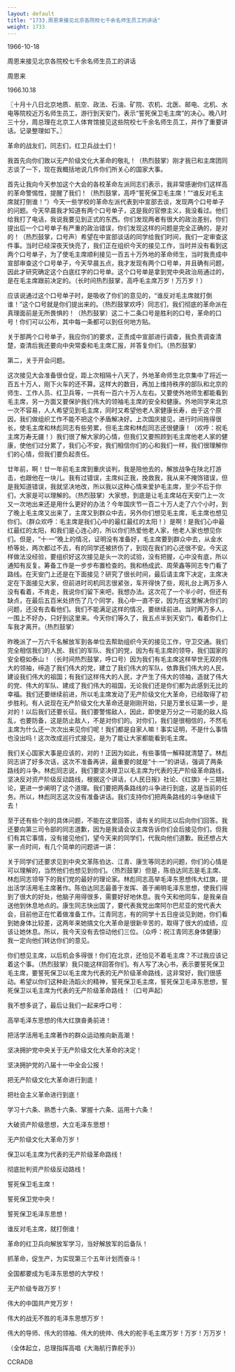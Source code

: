 ```yaml
---
layout: default
title: "1733.周恩来接见北京各院校七千余名师生员工的讲话"
weight: 1733
---
```


1966-10-18

周恩来接见北京各院校七千余名师生员工的讲话

周恩来

1966.10.18

〖十月十八日北京地质、航空、政法、石油、矿院、农机、北医、邮电、北机、水电等院校近万名师生员工，游行到天安门，表示“誓死保卫毛主席”的决心。晚八时三十分，周总理在北京工人体育馆接见这些院校七千余名师生员工，并作了重要讲话。记录整理如下。〗

革命的战友们，同志们，红卫兵战士们！

我首先向你们致以无产阶级文化大革命的敬礼！（热烈鼓掌）刚才我已和主席团同志谈了一下，现在我概括地说几件你们所关心的国家大事。

首先让我向今天参加这个大会的各校革命左派同志们表示，我非常感谢你们这样高的革命警惕性，提醒了我们！（热烈鼓掌，高呼“誓死保卫毛主席！”“谁反对毛主席就打倒谁！”）今天一些学校的革命左派代表到中宣部去谈，发现两个口号单子的问题。今天早晨我才知道有两个口号单子，这是我的官僚主义，我没看过。他们给我打了电话，我说我要见到正式的东西。你们发现两者有很大的政治差别，你们提出后一个口号单子有严重的政治错误，你们发现这样的问题是完全正确的，是对的！（热烈鼓掌，口号声）希望在中宣部谈话的同学给我们时间，我们一定审查这件事。当时已经深夜天快亮了，我们正在组织今天的接见工作，当时并没有看到这两个口号单子，为了使毛主席顺利接见一百五十万外地的革命师生，当时我责成中宣部审查这个口号单子，今天早晨五点，我才发现有两个口号单，并且确有问题，因此才研究确定这个白底红字的口号单。这个口号单是拿到党中央政治局通过的，是在毛主席跟前决定的。（长时间热烈鼓掌，高呼毛主席万岁！万万岁！）

应该说通过这个口号单子时，是吸收了你们的意见的，“谁反对毛主席就打倒谁！”这个口号就是你们提出来的。（热烈鼓掌欢呼）同志们，我们彻底的革命派在真理面前是无所畏惧的！（热烈鼓掌）这二十二条口号是胜利的口号，革命的口号！你们可以公布，其中每一条都可以到任何地方贴。

关于那两个口号单子，我应你们的要求，正责成中宣部进行调查，我负责调查清楚，查清后我还要向中央常委和毛主席汇报，并答复你们。（热烈鼓掌）

第二，关于开会问题。

这次接见大会准备很仓促，距上次相隔十八天了，外地革命师生北京集中了将近一百五十万人，刚下火车的还不算。这样大的数目，再加上维持秩序的部队和北京的师生、工作人员、红卫兵等，一共有一百六十万人左右。又要使外地师生都能看到毛主席，另一方面又要保护我们伟大的领袖毛主席的安全和健康。外地同学来北京一次不容易，人人希望见到毛主席，同时又希望他老人家健康长寿，由于这个原因，我们做组织工作不能不把这个矛盾解决好。上次国庆接见，进行时间拖得很长，使毛主席和林彪同志有些劳累，但毛主席和林彪同志还很健康！（欢呼：祝毛主席万寿无疆！）我们很了解大家的心情，但我们又要照顾到毛主席他老人家的健康，使他们过分累了，我们心不安，我们相信你们的心和我们一样，我们很理解你们的心情，但我们要负起责任。

廿年前，啊！廿一年前毛主席到重庆谈判，我是陪他去的，解放战争在陕北打游击，也跟他在一块儿。我有过错误，主席纠正我，挽救我，我从来不掩饰错误，但是我知道错误，我就坚决地改，所以我以这种心情来爱护毛主席，至少不后于你们，大家是可以理解的。（热烈鼓掌）大家想，到底是让毛主席站在天安门上一次又一次地出来还是用什么更好的办法？今年国庆节一百二十万人走了六个小时，到了晚上毛主席又出来了，主席又到群众中去，另外你们想见毛主席，毛主席也想见你们。（群众欢呼：毛主席是我们心中的最红最红的太阳！）是啊！是我们心中最红最红的太阳，和我们是心连心的，所以你们热爱他老人家，他老人家也想见你们。但是，“十·一”晚上的情况，证明没有准备好，毛主席要到群众中去，从金水桥等处，两次都过不去，有的同学还被挤伤了，到现在我们的心还很不安。今天这样做法没经验，要组织好这次接见是头一次的试验，没有把握，心中没有底，所以通知有反复。筹备工作是一步步布置检查的。我和杨成武、周荣鑫等同志专门看了路线。在天安门上还是在下面接见？研究了很长时间，最后请主席下决定，主席决定在下面接见大家，但前进时司机同志很紧张，车开得快了些，观礼台上两万多人没有看着，不肯走，我说你们留下来吧，我想办法。这次花了一个半小时，但还有缺点，在最后五百米处挤伤了几个同学，我心中一直不安，因为在这里解决你们的问题，还没有去看他们。我们不能满足这样的情况，要继续前进。当时两万多人，一围上不好办，只好到这里来。今天你们等久了，我五点半到天安门，看着你们上车我才离开。（热烈鼓掌）

昨晚派了一万六千名解放军到各单位去帮助组织今天的接见工作，守卫交通。我们完全相信我们的人民、我们的军队、我们的党，因为有毛主席的领导，我们国家的安全稳如泰山！（长时间热烈鼓掌，呼口号）因为我们有毛主席这样举世无双的伟大的领袖，缔造了我们伟大的党，建立了我们伟大的军队，依靠我们伟大的人民，建设我们伟大的祖国；有我们这样伟大的人民，才产生了伟大的领袖，造就了伟大的党、伟大的军队、建成了我们伟大的祖国，无论我们还是你们都为此感到无比的幸福。我们还要继续前进，所以毛主席发动了无产阶级文化大革命，已经取得了初步胜利。有人说现在无产阶级文化大革命还是刚刚开始，只是万里长征第一步，是对的！以后我们还要长征。我们要警惕敌人，因此，即使是万分之一可能的敌人捣乱，也要防备，这是防止敌人，不是对你们的。对你们，我们是很相信的，不然毛主席为什么还一次次出来见你们呢！我们都是自家人嘛！事实证明，不是什么事情也没出吗！这次改成巡行式接见，是为了能让大家都能看到毛主席。

我们关心国家大事是应该的，对的！正因为如此，有些事情一解释就清楚了。林彪同志讲了好多次话，这次不准备再讲，最重要的就是“十·一”的讲话，强调了两条路线的斗争。林彪同志说，我们要坚决捍卫以毛主席为代表的无产阶级革命路线，坚决反对资产阶级反动路线，根据这个讲话，《人民日报》社论、《红旗》十三期社论，更进一步阐明了这个道理。我们要把两条路线的斗争进行到底，这是当前的任务。所以，林彪同志这次没有准备讲话。我们支持你们把两条路线的斗争继续下去！

至于还有些个别的具体问题，不能在这里回答，请有关的同志以后向你们回答。我还要向第三司令部的同志道歉，因为是我请会议主席告诉你们会后接见你们，但我们有其它事情，没有接见他们，望今天来的同学们，代我向他们道歉。我还想占大家一点时间，有几个简单的问题讲一讲：

关于同学们还要求见到中央文革陈伯达、江青、康生等同志的问题，你们的心情是可以理解的，当然他们也想见到你们。（热烈鼓掌）但是，陈伯达同志是毛主席、林彪同志领导下的我们党的最好的理论家。林彪同志高举毛泽东思想伟大红旗，提出活学活用毛主席著作。陈伯达同志最善于发挥、善于阐明毛泽东思想，使我们得到了很大的好处，他脑子用得很多，需要好好地休息。我今天和他同车，是我亲自送他到休息地点的。康生同志快出国了，要代表我党出席阿尔巴尼亚的党代表大会，目前他正在忙着做准备工作。江青同志，有的同学十五日座谈见到她，你们看到她身体比较差，这两年来她搞文化大革命是很新辛苦的，取得了很大的成绩，应该让她休息。所以，我今天没有去惊动他们三位。（众呼：祝江青同志身体健康）我一定向他们转达你们的意见。

你们想见主席，以后机会多得很！你们在北京，还怕见不着毛主席？不过我应该记着这个事。（热烈鼓掌）我只能这样回答你们。有人写了决心书，表示要誓死保卫毛主席，要誓死保卫以毛主席为代表的无产阶级革命路线，这非常好，我们很感动。希望以你们这种赴汤蹈火的精神，誓死保卫毛主席，誓死保卫毛泽东思想，誓死保卫以毛主席为代表的无产阶级革命路线！（口号声起）

我不想多说了，最后让我们一起来呼口号：

高举毛泽东思想的伟大红旗奋勇前进！

把活学活用毛主席著作的群众运动推向新高潮！

坚决拥护党中央关于无产阶级文化大革命的决定！

坚决拥护党的八届十一中全会公报！

把无产阶级文化大革命进行到底！

把社会主义革命进行到底！

学习十六条、熟悉十六条、掌握十六条、运用十六条！

大破资产阶级思想，大立毛泽东思想！

无产阶级文化大革命万岁！

保卫以毛主席为代表的无产阶级革命路线！

彻底批判资产阶级反动路线！

誓死保卫毛主席！

誓死保卫党中央！

誓死保卫毛泽东思想！

谁反对毛主席，就打倒谁！

革命的红卫兵向解放军学习，当好解放军的后备队！

抓革命，促生产，为实现第三个五年计划而奋斗！

全国都要成为毛泽东思想的大学校！

无产阶级专政万岁！

伟大的中国共产党万岁！

伟大的战无不胜的毛泽东思想万岁！

伟大的导师、伟大的领袖、伟大的统帅、伟大的舵手毛主席万岁！万岁！万万岁！

（全体起立，总理指挥高唱《大海航行靠舵手》）

CCRADB

